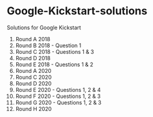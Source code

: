 # Google-Kickstart-solutions

Solutions for Google Kickstart

1. Round A 2018
2. Round B 2018 - Question 1
3. Round C 2018 - Questions 1 & 3
4. Round D 2018
5. Round E 2018 - Questions 1 & 2
6. Round A 2020
7. Round C 2020
8. Round D 2020
9. Round E 2020 - Questions 1, 2 & 4
10. Round F 2020 - Questions 1, 2 & 3
11. Round G 2020 - Questions 1, 2 & 3
12. Round H 2020